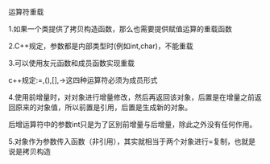 运算符重载

1.如果一个类提供了拷贝构造函数，那么也需要提供赋值运算的重载函数

2.C++规定，参数都是内部类型时(例如int,char)，不能重载

3.可以使用友元函数和成员函数实现重载

c++规定:=,(),[],->这四种运算符必须为成员形式

4.使用前增量时，对对象进行增量修改，然后再返回该对象，后置是在增量之前返回原来的对象值，所以前置是引用，后置是生成新的对象。

后增运算符中的参数int只是为了区别前增量与后增量，除此之外没有任何作用。


5.对象作为参数传入函数（非引用），其实就相当于两个对象进行=复制，也就是说是拷贝构造
